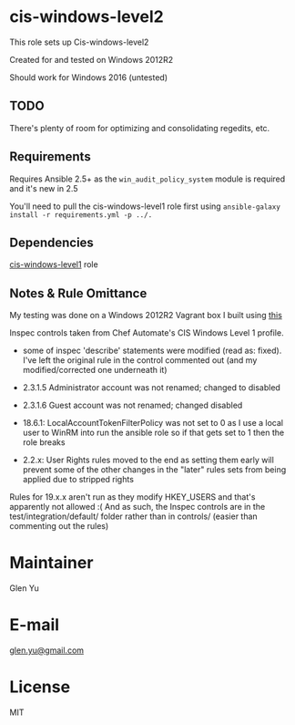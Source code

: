 # cis-windows-level2

This role sets up Cis-windows-level2

Created for and tested on Windows 2012R2 

Should work for Windows 2016 (untested)


## TODO

There's plenty of room for optimizing and consolidating regedits, etc.


## Requirements

Requires Ansible 2.5+ as the `win_audit_policy_system` module is required and it's new in 2.5

You'll need to pull the cis-windows-level1 role first using `ansible-galaxy install -r requirements.yml -p ../.`


## Dependencies

[cis-windows-level1](https://github.com/Neutrollized/cis-windows-level1) role


## Notes & Rule Omittance

My testing was done on a Windows 2012R2 Vagrant box I built using [this](https://github.com/Neutrollized/packer-windows)

Inspec controls taken from Chef Automate's CIS Windows Level 1 profile.
- some of inspec 'describe' statements were modified (read as: fixed).  I've left the original rule in the control commented out (and my modified/corrected one underneath it)

- 2.3.1.5 Administrator account was not renamed; changed to disabled

- 2.3.1.6 Guest account was not renamed; changed disabled

- 18.6.1: LocalAccountTokenFilterPolicy was not set to 0 as I use a local user to WinRM into run the ansible role so if that gets set to 1 then the role breaks

- 2.2.x: User Rights rules moved to the end as setting them early will prevent some of the other changes in the "later" rules sets from being applied due to stripped rights

Rules for 19.x.x aren't run as they modify HKEY_USERS and that's apparently not allowed :( And as such, the Inspec controls are in the test/integration/default/ folder rather than in controls/ (easier than commenting out the rules)


# Maintainer

Glen Yu

# E-mail

glen.yu@gmail.com

# License

MIT
